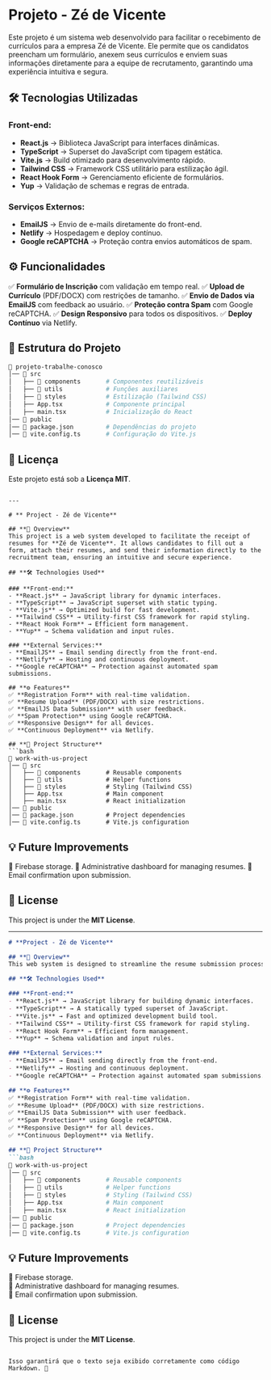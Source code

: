 # **Projeto - Zé de Vicente**

Este projeto é um sistema web desenvolvido para facilitar o recebimento de currículos para a empresa Zé de Vicente. Ele permite que os candidatos preencham um formulário, anexem seus currículos e enviem suas informações diretamente para a equipe de recrutamento, garantindo uma experiência intuitiva e segura.

## **🛠 Tecnologias Utilizadas**

### **Front-end:**
- **React.js** → Biblioteca JavaScript para interfaces dinâmicas.
- **TypeScript** → Superset do JavaScript com tipagem estática.
- **Vite.js** → Build otimizado para desenvolvimento rápido.
- **Tailwind CSS** → Framework CSS utilitário para estilização ágil.
- **React Hook Form** → Gerenciamento eficiente de formulários.
- **Yup** → Validação de schemas e regras de entrada.

### **Serviços Externos:**
- **EmailJS** → Envio de e-mails diretamente do front-end.
- **Netlify** → Hospedagem e deploy contínuo.
- **Google reCAPTCHA** → Proteção contra envios automáticos de spam.

## **⚙️ Funcionalidades**
✅ **Formulário de Inscrição** com validação em tempo real.
✅ **Upload de Currículo** (PDF/DOCX) com restrições de tamanho.
✅ **Envio de Dados via EmailJS** com feedback ao usuário.
✅ **Proteção contra Spam** com Google reCAPTCHA.
✅ **Design Responsivo** para todos os dispositivos.
✅ **Deploy Contínuo** via Netlify.

## **📂 Estrutura do Projeto**
```bash
📂 projeto-trabalhe-conosco
│── 📂 src
│   ├── 📂 components       # Componentes reutilizáveis
│   ├── 📂 utils            # Funções auxiliares
│   ├── 📂 styles           # Estilização (Tailwind CSS)
│   ├── App.tsx            # Componente principal
│   ├── main.tsx           # Inicialização do React
│── 📂 public
│── 📜 package.json         # Dependências do projeto
│── 📜 vite.config.ts       # Configuração do Vite.js
```
## **📜 Licença**
Este projeto está sob a **Licença MIT**.
```

---

# ** Project - Zé de Vicente**

## **📌 Overview**
This project is a web system developed to facilitate the receipt of resumes for **Zé de Vicente**. It allows candidates to fill out a form, attach their resumes, and send their information directly to the recruitment team, ensuring an intuitive and secure experience.

## **🛠 Technologies Used**

### **Front-end:**
- **React.js** → JavaScript library for dynamic interfaces.
- **TypeScript** → JavaScript superset with static typing.
- **Vite.js** → Optimized build for fast development.
- **Tailwind CSS** → Utility-first CSS framework for rapid styling.
- **React Hook Form** → Efficient form management.
- **Yup** → Schema validation and input rules.

### **External Services:**
- **EmailJS** → Email sending directly from the front-end.
- **Netlify** → Hosting and continuous deployment.
- **Google reCAPTCHA** → Protection against automated spam submissions.

## **⚙️ Features**
✅ **Registration Form** with real-time validation.
✅ **Resume Upload** (PDF/DOCX) with size restrictions.
✅ **EmailJS Data Submission** with user feedback.
✅ **Spam Protection** using Google reCAPTCHA.
✅ **Responsive Design** for all devices.
✅ **Continuous Deployment** via Netlify.

## **📂 Project Structure**
```bash
📂 work-with-us-project
│── 📂 src
│   ├── 📂 components       # Reusable components
│   ├── 📂 utils            # Helper functions
│   ├── 📂 styles           # Styling (Tailwind CSS)
│   ├── App.tsx            # Main component
│   ├── main.tsx           # React initialization
│── 📂 public
│── 📜 package.json         # Project dependencies
│── 📜 vite.config.ts       # Vite.js configuration
```

## **💡 Future Improvements**
📌 Firebase storage.
📌 Administrative dashboard for managing resumes.
📌 Email confirmation upon submission.

## **📜 License**
This project is under the **MIT License**.


 --------------


```markdown
# **Project - Zé de Vicente**

## **📌 Overview**
This web system is designed to streamline the resume submission process for **Zé de Vicente**. Candidates can fill out a form, upload their resumes, and submit their information directly to the recruitment team, ensuring an intuitive and secure experience.

## **🛠 Technologies Used**

### **Front-end:**
- **React.js** → JavaScript library for building dynamic interfaces.
- **TypeScript** → A statically typed superset of JavaScript.
- **Vite.js** → Fast and optimized development build tool.
- **Tailwind CSS** → Utility-first CSS framework for rapid styling.
- **React Hook Form** → Efficient form management.
- **Yup** → Schema validation and input rules.

### **External Services:**
- **EmailJS** → Email sending directly from the front-end.
- **Netlify** → Hosting and continuous deployment.
- **Google reCAPTCHA** → Protection against automated spam submissions.

## **⚙️ Features**
✅ **Registration Form** with real-time validation.  
✅ **Resume Upload** (PDF/DOCX) with size restrictions.  
✅ **EmailJS Data Submission** with user feedback.  
✅ **Spam Protection** using Google reCAPTCHA.  
✅ **Responsive Design** for all devices.  
✅ **Continuous Deployment** via Netlify.  

## **📂 Project Structure**
```bash
📂 work-with-us-project
│── 📂 src
│   ├── 📂 components       # Reusable components
│   ├── 📂 utils            # Helper functions
│   ├── 📂 styles           # Styling (Tailwind CSS)
│   ├── App.tsx            # Main component
│   ├── main.tsx           # React initialization
│── 📂 public
│── 📜 package.json         # Project dependencies
│── 📜 vite.config.ts       # Vite.js configuration
```

## **💡 Future Improvements**
📌 Firebase storage.  
📌 Administrative dashboard for managing resumes.  
📌 Email confirmation upon submission.  

## **📜 License**
This project is under the **MIT License**.
```

Isso garantirá que o texto seja exibido corretamente como código Markdown. 🚀